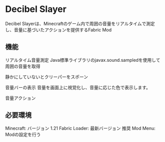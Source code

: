 # Decibel Slayer
Decibel Slayerは、Minecraftのゲーム内で周囲の音量をリアルタイムで測定し、音量に基づいたアクションを提供するFabric Mod

## 機能
リアルタイム音量測定
Java標準ライブラリのjavax.sound.sampledを使用して周囲の音量を取得

静かにしていないとクリーパーをスポーン

音量バーの表示
音量を画面上に視覚化し、音量に応じた色で表示します。

音量アクション


## 必要環境
Minecraft: バージョン 1.21
Fabric Loader: 最新バージョン 推奨
Mod Menu: Modの設定を行う
